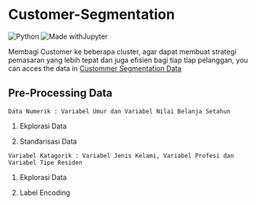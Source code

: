 # Customer-Segmentation
![Python](https://img.shields.io/badge/python-3670A0?style=for-the-badge&logo=python&logoColor=ffdd54)
![Made withJupyter](https://img.shields.io/badge/Made%20with-Jupyter-orange?style=for-the-badge&logo=Jupyter)

Membagi Customer ke beberapa cluster, agar dapat membuat strategi pemasaran yang lebih tepat dan juga efisien bagi tiap tiap pelanggan, you can acces the data in [Custommer Segmentation Data](https://dqlab-dataset.s3-ap-southeast-1.amazonaws.com/customer_segments.txt)

## Pre-Processing Data
`Data Numerik : Variabel Umur dan Variabel Nilai Belanja Setahun`
1. Ekplorasi Data 
    
2. Standarisasi Data 

`Variabel Katagorik : Variabel Jenis Kelami, Variabel Profesi dan Variabel Tipe Residen`
1. Ekplorasi Data 
    
2. Label Encoding
